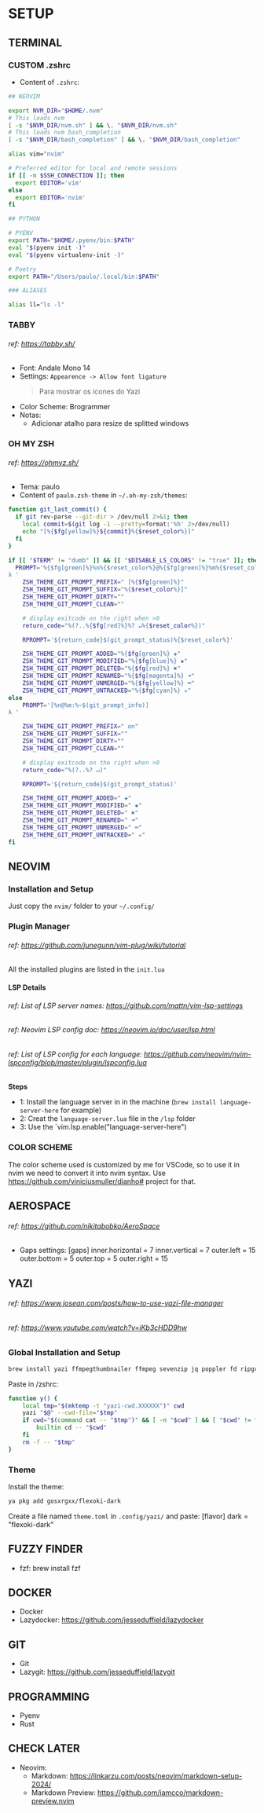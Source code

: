 # SETUP

## TERMINAL

### CUSTOM .zshrc
- Content of `.zshrc`:
```sh
## NEOVIM

export NVM_DIR="$HOME/.nvm"
# This loads nvm
[ -s "$NVM_DIR/nvm.sh" ] && \. "$NVM_DIR/nvm.sh"
# This loads nvm bash_completion
[ -s "$NVM_DIR/bash_completion" ] && \. "$NVM_DIR/bash_completion"

alias vim="nvim"

# Preferred editor for local and remote sessions
if [[ -n $SSH_CONNECTION ]]; then
  export EDITOR='vim'
else
  export EDITOR='nvim'
fi

## PYTHON

# PYENV
export PATH="$HOME/.pyenv/bin:$PATH"
eval "$(pyenv init -)"
eval "$(pyenv virtualenv-init -)"

# Poetry
export PATH="/Users/paulo/.local/bin:$PATH"

### ALIASES

alias ll="ls -l"
```

### TABBY
###### ref: https://tabby.sh/

- Font: Andale Mono 14
- Settings: `Appearence -> Allow font ligature`
    > Para mostrar os icones do Yazi
- Color Scheme: Brogrammer
- Notas:
    - Adicionar atalho para resize de splitted windows

### OH MY ZSH
###### ref: https://ohmyz.sh/

- Tema: paulo
- Content of `paulo.zsh-theme` in `~/.oh-my-zsh/themes`:
```sh
function git_last_commit() {
  if git rev-parse --git-dir > /dev/null 2>&1; then
    local commit=$(git log -1 --pretty=format:'%h' 2>/dev/null)
    echo "[%{$fg[yellow]%}${commit}%{$reset_color%}]"
  fi
}

if [[ "$TERM" != "dumb" ]] && [[ "$DISABLE_LS_COLORS" != "true" ]]; then
  PROMPT='%{$fg[green]%}%n%{$reset_color%}@%{$fg[green]%}%m%{$reset_color%} %{$fg[white]%}%3~%{$reset_color%}$(git_prompt_info)$(git_last_commit)
λ '
    ZSH_THEME_GIT_PROMPT_PREFIX=" [%{$fg[green]%}"
    ZSH_THEME_GIT_PROMPT_SUFFIX="%{$reset_color%}]"
    ZSH_THEME_GIT_PROMPT_DIRTY=""
    ZSH_THEME_GIT_PROMPT_CLEAN=""

    # display exitcode on the right when >0
    return_code="%(?..%{$fg[red]%}%? ↵%{$reset_color%})"

    RPROMPT='${return_code}$(git_prompt_status)%{$reset_color%}'

    ZSH_THEME_GIT_PROMPT_ADDED="%{$fg[green]%} ✚"
    ZSH_THEME_GIT_PROMPT_MODIFIED="%{$fg[blue]%} ✹"
    ZSH_THEME_GIT_PROMPT_DELETED="%{$fg[red]%} ✖"
    ZSH_THEME_GIT_PROMPT_RENAMED="%{$fg[magenta]%} ➜"
    ZSH_THEME_GIT_PROMPT_UNMERGED="%{$fg[yellow]%} ═"
    ZSH_THEME_GIT_PROMPT_UNTRACKED="%{$fg[cyan]%} ✭"
else
    PROMPT='[%n@%m:%~$(git_prompt_info)]
λ '

    ZSH_THEME_GIT_PROMPT_PREFIX=" on"
    ZSH_THEME_GIT_PROMPT_SUFFIX=""
    ZSH_THEME_GIT_PROMPT_DIRTY=""
    ZSH_THEME_GIT_PROMPT_CLEAN=""

    # display exitcode on the right when >0
    return_code="%(?..%? ↵)"

    RPROMPT='${return_code}$(git_prompt_status)'

    ZSH_THEME_GIT_PROMPT_ADDED=" ✚"
    ZSH_THEME_GIT_PROMPT_MODIFIED=" ✹"
    ZSH_THEME_GIT_PROMPT_DELETED=" ✖"
    ZSH_THEME_GIT_PROMPT_RENAMED=" ➜"
    ZSH_THEME_GIT_PROMPT_UNMERGED=" ═"
    ZSH_THEME_GIT_PROMPT_UNTRACKED=" ✭"
fi
```


## NEOVIM

### Installation and Setup
Just copy the `nvim/` folder to your `~/.config/`

### Plugin Manager
###### ref: https://github.com/junegunn/vim-plug/wiki/tutorial

All the installed plugins are listed in the `init.lua`

#### LSP Details
###### ref: List of LSP server names: https://github.com/mattn/vim-lsp-settings
###### ref: Neovim LSP config doc: https://neovim.io/doc/user/lsp.html
###### ref: List of LSP config for each language: https://github.com/neovim/nvim-lspconfig/blob/master/plugin/lspconfig.lua

**Steps**
- 1: Install the language server in in the machine (`brew install language-server-here` for example)
- 2: Creat the `language-server.lua` file in the `/lsp` folder
- 3: Use the `vim.lsp.enable("language-server-here")

### COLOR SCHEME
The color scheme used is customized by me for VSCode, so to use it in nvim we need to convert it into nvim syntax. Use https://github.com/viniciusmuller/djanho# project for that.

## AEROSPACE
###### ref: https://github.com/nikitabobko/AeroSpace

- Gaps settings:
[gaps]
inner.horizontal = 7
inner.vertical =   7
outer.left =       15
outer.bottom =     5
outer.top =        5
outer.right =      15


## YAZI
###### ref: https://www.josean.com/posts/how-to-use-yazi-file-manager
###### ref: https://www.youtube.com/watch?v=iKb3cHDD9hw

### Global Installation and Setup

```sh
brew install yazi ffmpegthumbnailer ffmpeg sevenzip jq poppler fd ripgrep fzf zoxide imagemagick font-symbols-only-nerd-font
```

Paste in /zshrc:
```sh
function y() {
	local tmp="$(mktemp -t "yazi-cwd.XXXXXX")" cwd
	yazi "$@" --cwd-file="$tmp"
	if cwd="$(command cat -- "$tmp")" && [ -n "$cwd" ] && [ "$cwd" != "$PWD" ]; then
		builtin cd -- "$cwd"
	fi
	rm -f -- "$tmp"
}
```

### Theme
Install the theme:
```sh
ya pkg add gosxrgxx/flexoki-dark
```

Create a file named `theme.toml` in `.config/yazi/` and paste:
[flavor]
dark = "flexoki-dark"


## FUZZY FINDER
- fzf: brew install fzf


## DOCKER
- Docker
- Lazydocker: https://github.com/jesseduffield/lazydocker

## GIT
- Git
- Lazygit: https://github.com/jesseduffield/lazygit


## PROGRAMMING
- Pyenv
- Rust


## CHECK LATER
- Neovim:
    - Markdown: https://linkarzu.com/posts/neovim/markdown-setup-2024/
    - Markdown Preview: https://github.com/iamcco/markdown-preview.nvim

